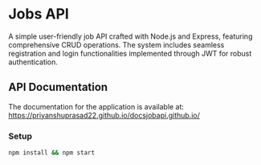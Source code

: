 # Jobs API
A simple user-friendly job API crafted with Node.js and Express, featuring comprehensive CRUD operations. The system includes seamless registration and login functionalities implemented through JWT for robust authentication.

## API Documentation
The documentation for the application is available at:
https://priyanshuprasad22.github.io/docsjobapi.github.io/

### Setup

```bash
npm install && npm start
```

